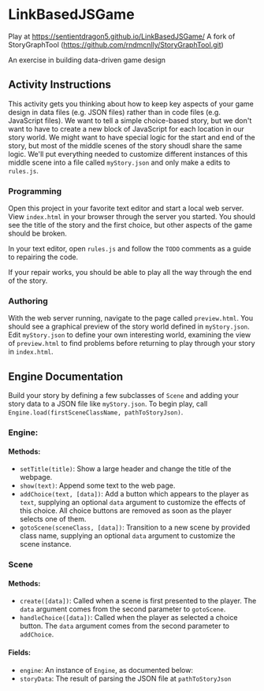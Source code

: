 # LinkBasedJSGame
Play at https://sentientdragon5.github.io/LinkBasedJSGame/
A fork of StoryGraphTool (https://github.com/rndmcnlly/StoryGraphTool.git)

An exercise in building data-driven game design

## Activity Instructions

This activity gets you thinking about how to keep key aspects of your game design in data files (e.g. JSON files) rather than in code files (e.g. JavaScript files). We want to tell a simple choice-based story, but we don't want to have to create a new block of JavaScript for each location in our story world. We might want to have special logic for the start and end of the story, but most of the middle scenes of the story shoudl share the same logic. We'll put everything needed to customize different instances of this middle scene into a file called `myStory.json` and only make a edits to `rules.js`.

### Programming

Open this project in your favorite text editor and start a local web server. View `index.html` in your browser through the server you started. You should see the title of the story and the first choice, but other aspects of the game should be broken.

In your text editor, open `rules.js` and follow the `TODO` comments as a guide to repairing the code.

If your repair works, you should be able to play all the way through the end of the story.

### Authoring

With the web server running, navigate to the page called `preview.html`. You should see a graphical preview of the story world defined in `myStory.json`. Edit `myStory.json` to define your own interesting world, examining the view of `preview.html` to find problems before returning to play through your story in `index.html`.

## Engine Documentation

Build your story by defining a few subclasses of `Scene` and adding your story data to a JSON file like `myStory.json`. To begin play, call `Engine.load(firstSceneClassName, pathToStoryJson)`.

### Engine:
#### Methods:
- `setTitle(title)`: Show a large header and change the title of the webpage.
- `show(text)`: Append some text to the web page.
- `addChoice(text, [data])`: Add a button which appears to the player as `text`, supplying an optional `data` argument to customize the effects of this choice. All choice buttons are removed as soon as the player selects one of them.
- `gotoScene(sceneClass, [data])`: Transition to a new scene by provided class name, supplying an optional `data` argument to customize the scene instance.

### Scene
#### Methods:
- `create([data])`: Called when a scene is first presented to the player. The `data` argument comes from the second parameter to `gotoScene`.
- `handleChoice([data])`: Called when the player as selected a choice button. The `data` argument comes from the second parameter to `addChoice`.

#### Fields:
- `engine`: An instance of `Engine`, as documented below:
- `storyData`: The result of parsing the JSON file at `pathToStoryJson`

